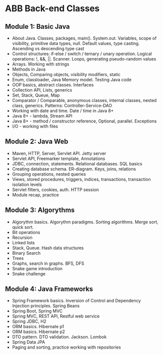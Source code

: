 # ABB Back-end Classes  
 
## Module 1: Basic Java 
- About Java. Classes, packages, main(). System.out. Variables, scope of visibility, primitive data types, null. Default values, type casting. Ascending vs descending type cast 
- Control structures: if-else / switch / ternary / unary operation. Logical operations: !, &&, ||. Scanner. Loops, generating pseudo-random values 
- Arrays. Working with strings
- Methods in Java
- Objects, Comparing objects, visibility modifiers, static 
- Enum, classloader, Java Memory model. Testing Java code
- OOP basics, abstract classes. Interfaces
- Collection API, Lists, generics
- Set, Stack, Queue, Map 
- Comparator / Comparable, anonymous classes, internal classes, nested class, generics. Patterns: Controller-Service-DAO
- Working with date and time. Date / time in Java 8+
- Java 8+ - lambda, Stream API
- Java 8+ - method / constructor reference, Optional, parallel. Exceptions
- I/O - working with files
## Module 2: Java Web
- Maven, HTTP, Server, Servlet API. Jetty server 
- Servlet API, Freemarker template, Annotations
- JDBC, connection, statements. Relational databases. SQL basics
- Creating database schema. ER-diagram. Keys, joins, relations 
- Grouping operations, nested queries
- Views, stored procedures, triggers, indices, transactions, transaction isolation levels
- Servlet filters, cookies, auth. HTTP session  
- Module recap, practice 
  
## Module 3: Algorythms
- Algorythm basics. Algorythm paradigms. Sorting algorithms. Merge sort, quick sort.
- Bit operations 
- Recursion 
- Linked lists 
- Stack, Queue. Hash data structures
- Binary Search 
- Trees 
- Graphs, search in graphs. BFS, DFS
- Snake game introduction
- Snake challenge

## Module 4: Java Frameworks
- Spring Framework basics. Inversion of Control and Dependency Injection principles. Spring Beans
- Spring Boot, Spring MVC
- Spring MVC, REST API, Restful web service
- Spring JDBC, H2
- ORM basics. Hibernate p1
- ORM basics. Hibernate p2
- DTO pattern. DTO validation. Jackson. Lombok 
- Spring Data JPA
- Paging and sorting, practice working with repositories

